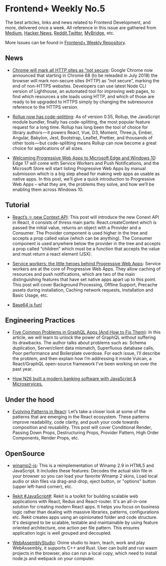 # Frontend+ Weekly No.5

The best articles, links and news related to Frontend Development, and more, delivered once a week. All reference in this issue are gathered from [Medium](https://medium.com/@384924552), [Hacker News](https://news.ycombinator.com/news), [Reddit](reddit.com),[Twitter](twitter.com), [MyBridge](mybridge.co), etc.

More Issues can be found in [Frontend+ Weekly Repository](https://parg.co/U9x).

## News

* [Chrome will mark all HTTP sites as “not secure](https://parg.co/UXK): Google Chrome now announced that starting in Chrome 68 (to be releaded in July 2018) the browser will mark non-secure sites (HTTP) as “not secure”, marking the end of non-HTTPS websites. Developers can use latest Node CLI version of Lighthouse, an automated tool for improving web pages, to find which resources a site loads using HTTP, and which of those are ready to be upgraded to HTTPS simply by changing the subresource reference to the HTTPS version.

* [Rollup now has code-splitting](https://parg.co/UXS): As of version 0.55, Rollup, the JavaScript module bundler, finally has code-splitting, the most popular feature request for a long time. Rollup has long been the tool of choice for library authors — it powers React, Vue, D3, Moment, Three.js, Ember, Angular, Babylon, Jest, Bootstrap, Leaflet, Prettier, and thousands of other tools — but code-splitting means Rollup can now become a great choice for applications of all sizes.

* [Welcoming Progressive Web Apps to Microsoft Edge and Windows 10](https://parg.co/UXq): Edge 17 will come with Service Workers and Push Notifications, and the Microsoft Store will start listing Progressive Web Apps by manual submission which is a big step ahead for making web apps as usable as native apps. In this post, we’ll give a quick introduction to Progressive Web Apps – what they are, the problems they solve, and how we’ll be enabling them across Windows 10.

## Tutorial

* [React’s ⚛️ new Context API](https://parg.co/UXl): This post will introduce the new Conext API in React, it consists of thress main parts: React.createContext which is passed the initial value, returns an object with a Provider and a Consumer. The Provider component is used higher in the tree and accepts a prop called value (which can be anything). The Consumer component is used anywhere below the provider in the tree and accepts a prop called “children” which must be a function that accepts the value and must return a react element (JSX).

* [Service workers: the little heroes behind Progressive Web Apps](https://parg.co/UXo): Service workers are at the core of Progressive Web Apps. They allow caching of resources and push notifications, which are two of the main distinguishing features that have set native apps apart up to this point. This post will cover Background Processing, Offline Support, Precache assets during installation, Caching network requests, Installation and Basic Usage, etc.

* [Base64 is fun!](https://dev.to/legolord208/base64-is-fun--420d)

## Engineering Practices

* [Five Common Problems in GraphQL Apps (And How to Fix Them)](https://parg.co/UXd): In this article, we will learn to unlock the power of GraphQL without suffering its drawbacks. The author talks about problems such as: Schema duplication, Server/client data mismatch, Superfluous database calls, Poor performance and Boilerplate overdose. For each issue, I’ll describe the problem, and then explain how I’m addressing it inside Vulcan, a React/GraphQL open-source framework I’ve been working on over the past year.

* [How N26 built a modern banking software with JavaScript & Microservices.](https://parg.co/UXc)

## Under the hood

* [Evolving Patterns in React](https://parg.co/UXm): Let’s take a closer look at some of the patterns that are emerging in the React ecosystem. These patterns improve readability, code clarity, and push your code towards composition and reusability. This post will cover Conditional Render, Passing Down Props, Destructuring Props, Provider Pattern, High Order Components, Render Props, etc.

## OpenSource

* [winamp2-js](https://github.com/captbaritone/winamp2-js): This is a reimplementation of Winamp 2.9 in HTML5 and JavaScript. It includes these features: Decodes the actual skin file in your browser so you can load your favorite Winamp 2 skins, Load local audio or skin files via drag-and-drop, eject button, or "options" button (upper left-hand corner), etc.

* [Rekit #JavaScript#](https://github.com/supnate/rekit): Rekit is a toolkit for building scalable web applications with React, Redux and React-router. It's an all-in-one solution for creating modern React apps. It helps you focus on business logic rather than dealing with massive libraries, patterns, configurations etc. Rekit creates apps using an opinionated folder and code structure. It's designed to be scalable, testable and maintainable by using feature oriented architecture, one action per file pattern. This ensures application logic is well grouped and decoupled.

* [WebAssemblyStudio](https://github.com/wasdk/WebAssemblyStudio): Onine studio to learn, teach, work and play WebAssembly, it supports C++ and Rust. User can build and run wasm projects in the browser, also can run a local copy, which need to install node.js and webpack on your computer.
